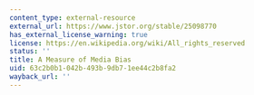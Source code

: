 ```yaml
---
content_type: external-resource
external_url: https://www.jstor.org/stable/25098770
has_external_license_warning: true
license: https://en.wikipedia.org/wiki/All_rights_reserved
status: ''
title: A Measure of Media Bias
uid: 63c2b0b1-042b-493b-9db7-1ee44c2b8fa2
wayback_url: ''
---
```

